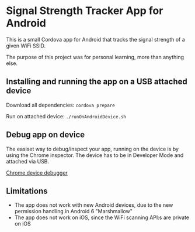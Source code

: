 # Signal Strength Tracker App for Android

This is a small Cordova app for Android that tracks the signal strength of a given WiFi SSID.

The purpose of this project was for personal learning, more than anything else.


## Installing and running the app on a USB attached device

Download all dependencies: ```cordova prepare``` 

Run on attached device: ```./runOnAndroidDevice.sh```

## Debug app on device

The easiset way to debug/inspect your app, running on the device is by using the Chrome inspector.
The device has to be in Developer Mode and attached via USB.

[Chrome device debugger](chrome://inspect/#devices)


## Limitations

- The app does not work with new Android devices, due to the new permission handling in Android 6 "Marshmallow"
- The app does not work on iOS, since the WiFi scanning API:s are private on iOS

